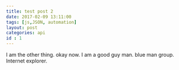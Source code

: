 ```yaml
---
title: test post 2
date: 2017-02-09 13:11:00
tags: [js,JSON, automation]
layout: post
categories: api
id : 1
---
```


I am the other thing. okay now. I am a good guy man. blue man group. Internet explorer.